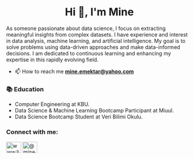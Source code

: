 <h1 align="center">Hi 👋, I'm Mine</h1>

As someone passionate about data science, I focus on extracting meaningful insights from complex datasets. I have experience and interest in data analysis, machine learning, and artificial intelligence. My goal is to solve problems using data-driven approaches and make data-informed decisions. I am dedicated to continuous learning and enhancing my expertise in this rapidly evolving field.

- 📫 How to reach me **mine.emektar@yahoo.com**

<h3 align="left">📚  Education </h3>
<ul>
    <li>Computer Engineering at KBU.</li>
    <li>Data Science & Machine Learning Bootcamp Participant at Miuul.</li>
    <li>Data Science Bootcamp Student at Veri Bilimi Okulu.</li>
</ul>

<h3 align="left">Connect with me:</h3>
<p align="left">
<a href="https://linkedin.com/in/www.linkedin.com/in/mineemektar" target="blank"><img align="center" src="https://raw.githubusercontent.com/rahuldkjain/github-profile-readme-generator/master/src/images/icons/Social/linked-in-alt.svg" alt="www.linkedin.com/in/mineemektar" height="30" width="40" /></a>
<a href="https://medium.com/@minee" target="blank"><img align="center" src="https://raw.githubusercontent.com/rahuldkjain/github-profile-readme-generator/master/src/images/icons/Social/medium.svg" alt="@minee" height="30" width="40" /></a>
</p>

